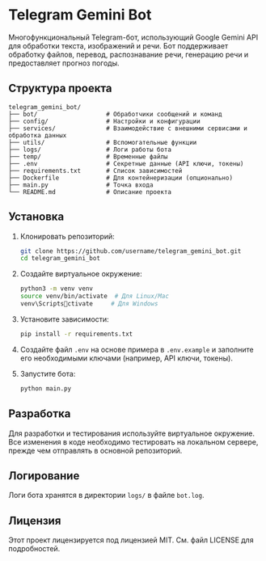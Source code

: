 
# Telegram Gemini Bot

Многофункциональный Telegram-бот, использующий Google Gemini API для обработки текста, изображений и речи. Бот поддерживает обработку файлов, перевод, распознавание речи, генерацию речи и предоставляет прогноз погоды.

## Структура проекта

```
telegram_gemini_bot/
├── bot/                   # Обработчики сообщений и команд
├── config/                # Настройки и конфигурации
├── services/              # Взаимодействие с внешними сервисами и обработка данных
├── utils/                 # Вспомогательные функции
├── logs/                  # Логи работы бота
├── temp/                  # Временные файлы
├── .env                   # Секретные данные (API ключи, токены)
├── requirements.txt       # Список зависимостей
├── Dockerfile             # Для контейнеризации (опционально)
├── main.py                # Точка входа
└── README.md              # Описание проекта
```

## Установка

1. Клонировать репозиторий:

   ```bash
   git clone https://github.com/username/telegram_gemini_bot.git
   cd telegram_gemini_bot
   ```

2. Создайте виртуальное окружение:

   ```bash
   python3 -m venv venv
   source venv/bin/activate  # Для Linux/Mac
   venv\Scriptsctivate     # Для Windows
   ```

3. Установите зависимости:

   ```bash
   pip install -r requirements.txt
   ```

4. Создайте файл `.env` на основе примера в `.env.example` и заполните его необходимыми ключами (например, API ключи, токены).

5. Запустите бота:

   ```bash
   python main.py
   ```

## Разработка

Для разработки и тестирования используйте виртуальное окружение. Все изменения в коде необходимо тестировать на локальном сервере, прежде чем отправлять в основной репозиторий.

## Логирование

Логи бота хранятся в директории `logs/` в файле `bot.log`.

## Лицензия

Этот проект лицензируется под лицензией MIT. См. файл LICENSE для подробностей.
